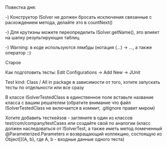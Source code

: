 Повестка дня:

-) Конструктор ISolver не должен бросать исключения связанные с расхождением метода, делайте это в countNext()

-) Для крутизны можете переопределить ISolver.getName(), это влияет на шапку результирующих таблиц

-) Warning: в коде используются лямбды (нотация (...) -> ..., а также оператор ::)



Старое

Как подготовить тесты:
Edit Configurations -> Add New -> JUnit

Test kind: Class / All in package в зависимости от того, хотите запускать тесты по отдельности или все сразу

В классе ISolverTestedClass в единственное поле вставьте название класса с вашим решателем (обратите внимание что файл ISolverTestedClass не включается в коммит, .gitignore правит миром)

Хотите добавить тесткейзов - загляните в один из классов test/com/company/testCases или создайте свой по аналогии (класс должен наследоваться от ISolverTest, а также иметь метод помеченный @Parameterized.Parameters и возвращающий коллекцию, состоящую из Object[]{A, b}, где A, b - входные данные одного теста)
